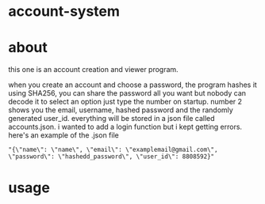 # account-system
# about 
this one is an account creation and viewer program.

 when you create an account and choose a password, the program hashes it using SHA256, you can share the password all you want but nobody can decode it
to select an option just type the number on startup.
number 2 shows you the email, username, hashed password and the randomly generated user_id.
everything will be stored in a json file called accounts.json.
i wanted to add a login function but i kept getting errors.
here's an example of the .json file
```
"{\"name\": \"name\", \"email\": \"examplemail@gmail.com\", \"password\": \"hashedd_password\", \"user_id\": 8808592}"
```

# usage
